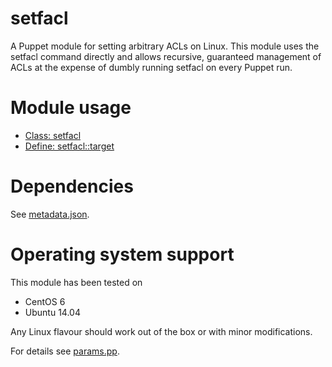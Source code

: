 # setfacl

A Puppet module for setting arbitrary ACLs on Linux. This module uses the 
setfacl command directly and allows recursive, guaranteed management of ACLs at 
the expense of dumbly running setfacl on every Puppet run.

# Module usage

* [Class: setfacl](manifests/init.pp)
* [Define: setfacl::target](manifests/target.pp)

# Dependencies

See [metadata.json](metadata.json).

# Operating system support

This module has been tested on

* CentOS 6
* Ubuntu 14.04

Any Linux flavour should work out of the box or with minor modifications.

For details see [params.pp](manifests/params.pp).
